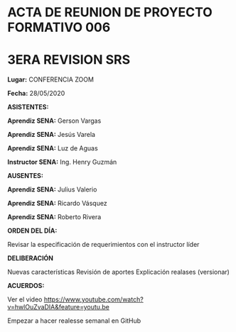 # **ACTA DE REUNION DE PROYECTO FORMATIVO 006** #

# **3ERA REVISION SRS** #

**Lugar:** CONFERENCIA ZOOM

**Fecha:** 28/05/2020

**ASISTENTES:**

**Aprendiz SENA:**  Gerson Vargas

**Aprendiz SENA:**  Jesús Varela

**Aprendiz SENA:**  Luz de Aguas

**Instructor SENA:** Ing. Henry Guzmán 

**AUSENTES:** 

**Aprendiz SENA:**  Julius Valerio 

**Aprendiz SENA:**  Ricardo Vásquez

**Aprendiz SENA:**  Roberto Rivera

**ORDEN DEL DÍA:**

Revisar la especificación de requerimientos con el instructor líder

**DELIBERACIÓN**

Nuevas características
Revisión de aportes
Explicación realases (versionar)

**ACUERDOS:**

Ver el video https://www.youtube.com/watch?v=hwlOuZvaDIA&feature=youtu.be

Empezar a hacer realesse semanal en GitHub
